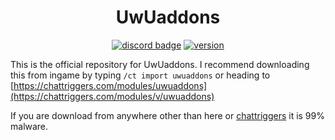 <h1 align = "center">
	UwUaddons
</h1>

<div align="center">

[![discord badge](https://img.shields.io/discord/1185327045455134810?style=for-the-badge&logo=discord&logoColor=9089DA&)](https://discord.gg/XvYGS7Vwz6)
[![version](https://img.shields.io/github/v/release/DaMinty/UwUaddons?include_prereleases&style=for-the-badge)](https://chattriggers.com/modules/v/uwuaddons)
</div>

This is the official repository for UwUaddons. I recommend downloading this from ingame by typing `/ct import uwuaddons` or heading to [https://chattriggers.com/modules/uwuaddons](https://chattriggers.com/modules/v/uwuaddons)

If you are download from anywhere other than here or [chattriggers](https://chattriggers.com/modules/v/UwUaddons) it is 99% malware.
